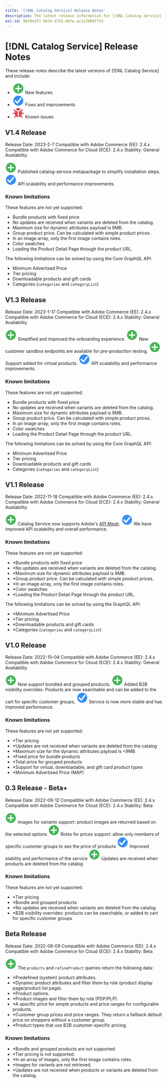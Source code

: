 ```yaml
---
title: '[!DNL Catalog Service] Release Notes'
description: The latest release information for [!DNL Catalog Service] for Adobe Commerce.
exl-id: 9bf8e3f7-5b74-4755-867e-ac1c5000ff33
---
```

# [!DNL Catalog Service] Release Notes

These release notes describe the latest versions of [!DNL Catalog Service] and include:

* ![New](../assets/new.svg) New features
* ![Fix](../assets/fix.svg) Fixes and improvements
* ![Bug](../assets/bug.svg) Known issues

## V1.4 Release

Release Date: 2023-2-7
Compatible with Adobe Commerce (EE): 2.4.x
Compatible with Adobe Commerce for Cloud (ECE): 2.4.x
Stability: General Availability

![New](../assets/new.svg) Published catalog-service metapackage to simplify installation steps.
![Fix](../assets/fix.svg) API scalability and performance improvements.


### Known limitations

These features are not yet supported:

* Bundle products with fixed price
* No updates are received when variants are deleted from the catalog.
* Maximum size for dynamic attributes payload is 9MB.
* Group product price. Can be calculated with simple product prices.
* In an image array, only the first image contains roles.
* Color swatches
* Loading the Product Detail Page through the product URL.

The following limitations can be solved by using the Core GraphQL API:

* Minimum Advertised Price
* Tier pricing
* Downloadable products and gift cards
* Categories (`categories` and `categoryList`)

## V1.3 Release

Release Date: 2023-1-17
Compatible with Adobe Commerce (EE): 2.4.x
Compatible with Adobe Commerce for Cloud (ECE): 2.4.x
Stability: General Availability

![New](../assets/new.svg) Simplified and improved the onboarding experience.
![New](../assets/new.svg) New customer sandbox endpoints are available for pre-production testing.
![New](../assets/new.svg) Support added for virtual products.
![Fix](../assets/fix.svg) API scalability and performance improvements.

### Known limitations

These features are not yet supported:

* Bundle products with fixed price
* No updates are received when variants are deleted from the catalog.
* Maximum size for dynamic attributes payload is 9MB.
* Group product price. Can be calculated with simple product prices.
* In an image array, only the first image contains roles.
* Color swatches
* Loading the Product Detail Page through the product URL.

The following limitations can be solved by using the Core GraphQL API:

* Minimum Advertised Price
* Tier pricing
* Downloadable products and gift cards
* Categories (`categories` and `categoryList`)

## V1.1 Release

Release Date: 2022-11-18
Compatible with Adobe Commerce (EE): 2.4.x
Compatible with Adobe Commerce for Cloud (ECE): 2.4.x
Stability: General Availability

![New](../assets/new.svg) Catalog Service now supports Adobe's [API Mesh](https://developer.adobe.com/graphql-mesh-gateway/).
![Fix](../assets/fix.svg) We have improved API scalability and overall performance.

### Known limitations

These features are not yet supported:

* *Bundle products with fixed price
* *No updates are received when variants are deleted from the catalog.
* *Maximum size for dynamic attributes payload is 9MB.
* *Group product price. Can be calculated with simple product prices.
* *In an image array, only the first image contains roles.
* *Color swatches
* *Loading the Product Detail Page through the product URL.

The following limitations can be solved by using the GraphQL API:

* *Minimum Advertised Price
* *Tier pricing
* *Downloadable products and gift cards
* *Categories (`categories` and `categoryList`)

## V1.0 Release

Release Date: 2022-10-04
Compatible with Adobe Commerce (EE): 2.4.x
Compatible with Adobe Commerce for Cloud (ECE): 2.4.x
Stability: General Availability

![New](../assets/new.svg) Now support bundled and grouped products.
![New](../assets/new.svg) Added B2B visibility overrides. Products are now searchable and can be added to the cart for specific customer groups.
![Fix](../assets/fix.svg) Service is now more stable and has improved performance.

### Known limitations

These features are not yet supported:

* *Tier pricing
* *Updates are not received when variants are deleted from the catalog
* *Maximum size for the dynamic attributes payload is <9MB
* *Fixed price for bundle products
* *Total price for grouped products
* *Support for virtual, downloadable, and gift card product types
* *Minimum Advertised Price (MAP)

## 0.3 Release - Beta+

Release Date: 2022-09-12
Compatible with Adobe Commerce (EE): 2.4.x
Compatible with Adobe Commerce for Cloud (ECE): 2.4.x
Stability: Beta

![New](../assets/new.svg) Images for variants support: product images are returned based on the selected options
![New](../assets/new.svg) Roles for prices support: allow only members of specific customer groups to see the price of products
![Fix](../assets/fix.svg) Improved stability and performance of the service
![New](../assets/new.svg) Updates are received when products are deleted from the catalog 

### Known limitations

These features are not yet supported:

* *Tier pricing
* *Bundle and grouped products
* *No updates are received when variants are deleted from the catalog
* *B2B visibility overrides: products can be searchable, or added to cart for specific customer groups

## Beta Release

Release Date: 2022-08-09
Compatible with Adobe Commerce (EE): 2.4.x
Compatible with Adobe Commerce for Cloud (ECE): 2.4.x
Stability: Beta

![New](../assets/new.svg) The `products` and `refineProduct` queries return the following data:

* *Predefined (system) product attributes.
* *Dynamic product attributes and filter them by role (product display page/product list page).
* *Product options.
* *Product images and filter them by role (PDP/PLP).
* *A specific price for simple products and price ranges for configurable products.
* *Customer group prices and price ranges. They return a fallback default price on shoppers without a customer group.
* *Product types that use B2B customer-specific pricing.

### Known limitations

* *Bundle and grouped products are not supported.
* *Tier pricing is not supported.
* *In an array of images, only the first image contains roles.
* *Images for variants are not retrieved.
* *Updates are not received when products or variants are deleted from the catalog.
